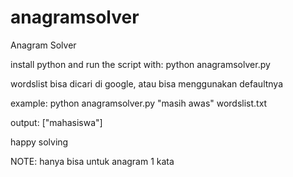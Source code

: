 # anagramsolver
Anagram Solver

install python and run the script with:
python anagramsolver.py <soal anagram> <path to wordslist>

wordslist bisa dicari di google, atau bisa menggunakan defaultnya

example:
python anagramsolver.py "masih awas" wordslist.txt

output:
["mahasiswa"]

happy solving

NOTE: hanya bisa untuk anagram 1 kata
